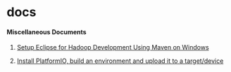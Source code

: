 docs
====

#### Miscellaneous Documents

1. [Setup Eclipse for Hadoop Development Using Maven on Windows](https://github.com/jmino/docs/blob/master/hadoopDevOnWindows.md)

2. [Install PlatformIO, build an environment and upload it to a target/device](https://github.com/jmino/docs/blob/master/pio-cli-installation-and-example.md)

